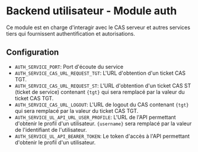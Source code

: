 # Backend utilisateur - Module auth
Ce module est en charge d'interagir avec le CAS serveur et autres services tiers qui fournissent authentification et autorisations.
## Configuration
- `AUTH_SERVICE_PORT`: Port d'écoute du service
- `AUTH_SERVICE_CAS_URL_REQUEST_TGT`: L'URL d'obtention d'un ticket CAS TGT.
- `AUTH_SERVICE_CAS_URL_REQUEST_ST`: L'URL d'obtention d'un ticket CAS ST (ticket de service) contenant `{tgt}` qui sera remplacé par la valeur du ticket CAS TGT.
- `AUTH_SERVICE_CAS_URL_LOGOUT`: L'URL de logout du CAS contenant `{tgt}` qui sera remplacé par la valeur du ticket CAS TGT.
- `AUTH_SERVICE_UL_API_URL_USER_PROFILE`: L'URL de l'API permettant d'obtenir le profil d'un utilisateur. `{username}` sera remplacé par la valeur de l'identifiant de l'utilisateur.
- `AUTH_SERVICE_UL_API_BEARER_TOKEN`: Le token d'accès à l'API permettant d'obtenir le profil d'un utilisateur.